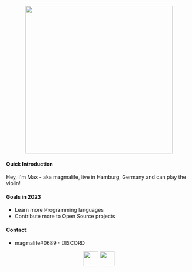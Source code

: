 <div align="center">
<img src="https://i.imgur.com/9moNSW1.png" width="400px"></img>
</div>

#### **Quick Introduction**

Hey, I'm Max - aka magmalife, live in Hamburg, Germany
and can play the violin!

#### **Goals in 2023**

- Learn more Programming languages
- Contribute more to Open Source projects

#### **Contact**

- magmalife#0689 - DISCORD
  

<div align="center">
<a href="https://instagram.com/magmalife"><img src="https://i.imgur.com/oZ5en38.png" width="40px"></img></a>
<a href="https://twitter.com/magmalifes"><img src="https://i.imgur.com/jECn9ob.png" width="40px"></img></a>
</div>
